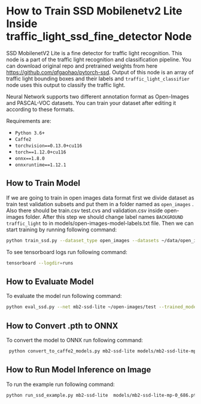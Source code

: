 # How to Train SSD Mobilenetv2 Lite Inside traffic_light_ssd_fine_detector Node


SSD MobilenetV2 Lite  is a fine detector for traffic light recognition. This node is a part of the traffic light recognition and classification pipeline. You can download original repo and pretrained weights from here https://github.com/qfgaohao/pytorch-ssd. Output of this node is an array of traffic light bounding boxes and their labels and `traffic_light_classifier` node uses this output to classify the traffic light.

Neural Network supports two different annotation format as Open-Images and PASCAL-VOC datasets. You can train your dataset after editing it according to these formats.

Requirements are:
- `Python 3.6+`
- `Caffe2`
- `torchvision==0.13.0+cu116`
- `torch==1.12.0+cu116`
- `onnx==1.8.0`
- `onnxruntime==1.12.1`

## How to Train Model
If we are going to train in open images data format first we divide dataset as train test validation subsets and put them in a folder named as `open_images` . Also there should be train.csv test.cvs and validation.csv inside open-images folder.
After this step we should change label names `BACKGROUND` `traffic_light` to  in models/open-images-model-labels.txt file. Then we can start training by running following command:
```bash
python train_ssd.py --dataset_type open_images --datasets ~/data/open_images --net mb2-ssd-lite --pretrained_ssd models/mb2-ssd-lite-mp-0_686.pth --scheduler cosine --lr 0.01 --t_max 100 --validation_epochs 5 --num_epochs 200 --base_net_lr 0.001  --batch_size 8

```
To see tensorboard logs run following command:
```bash
tensorboard --logdir=runs
```

## How to Evaluate Model
To evaluate the model run following command:
```bash
python eval_ssd.py --net mb2-ssd-lite ~/open-images/test --trained_model models/mb2-ssd-lite-mp-0_686.pth --label_file models/open-images-model-labels.txt
```

## How to Convert .pth to ONNX
To convert the model to ONNX run following command:
```bash
 python convert_to_caffe2_models.py mb2-ssd-lite models/mb2-ssd-lite-mp-0_686.pth models/open-images-model-labels.txt
```

## How to Run Model Inference on Image
To run the example run following command:
```bash
python run_ssd_example.py mb2-ssd-lite  models/mb2-ssd-lite-mp-0_686.pth models/open-images-model-labels.txt /home/user/folder-of-test-iamges


